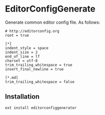 # EditorConfigGenerate

Generate common editor config file. 
As follows:

```
# http://editorconfig.org
root = true

[*]
indent_style = space
indent_size = 2
end_of_line = lf
charset = utf-8
trim_trailing_whitespace = true
insert_final_newline = true

[*.md]
trim_trailing_whitespace = false
```

## Installation

```
ext install editorconfiggenerator
```


[Visual Studio Code]: https://code.visualstudio.com/
[EditorConfig]: http://editorconfig.org/